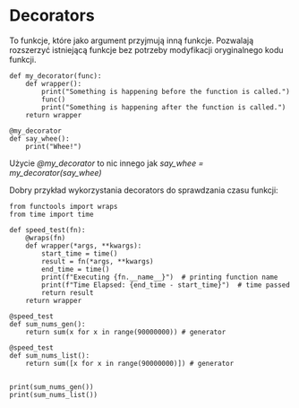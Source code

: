 # Decorators
To funkcje, które jako argument przyjmują inną funkcje.
Pozwalają rozszerzyć istniejącą funkcje bez potrzeby modyfikacji oryginalnego kodu funkcji.

```
def my_decorator(func):
    def wrapper():
        print("Something is happening before the function is called.")
        func()
        print("Something is happening after the function is called.")
    return wrapper

@my_decorator
def say_whee():
    print("Whee!")
```

Użycie *@my_decorator* to nic innego jak *say_whee = my_decorator(say_whee)*

Dobry przykład wykorzystania decorators do sprawdzania czasu funkcji:

```
from functools import wraps
from time import time

def speed_test(fn):
	@wraps(fn)
	def wrapper(*args, **kwargs):
		start_time = time()
		result = fn(*args, **kwargs)
		end_time = time()
		print(f"Executing {fn.__name__}")  # printing function name
		print(f"Time Elapsed: {end_time - start_time}")  # time passed
		return result
	return wrapper

@speed_test
def sum_nums_gen():
	return sum(x for x in range(90000000)) # generator

@speed_test
def sum_nums_list():
	return sum([x for x in range(90000000)]) # generator


print(sum_nums_gen())
print(sum_nums_list())
```
